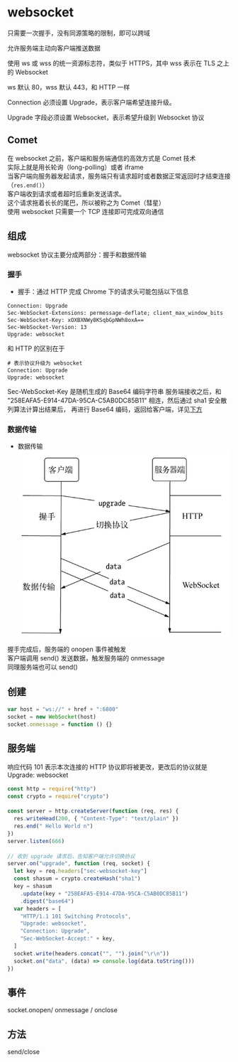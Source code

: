 # websocket

只需要一次握手，没有同源策略的限制，即可以跨域

允许服务端主动向客户端推送数据

使用 ws 或 wss 的统一资源标志符，类似于 HTTPS，其中 wss 表示在 TLS 之上的 Websocket

ws 默认 80，wss 默认 443，和 HTTP 一样

Connection 必须设置 Upgrade，表示客户端希望连接升级。

Upgrade 字段必须设置 Websocket，表示希望升级到 Websocket 协议

## Comet

在 websocket 之前，客户端和服务端通信的高效方式是 Comet 技术  
实际上就是用长轮询（long-polling）或者 iframe  
当客户端向服务器发起请求，服务端只有请求超时或者数据正常返回时才结束连接（`res.end()`）  
客户端收到请求或者超时后重新发送请求。  
这个请求拖着长长的尾巴，所以被称之为 Comet（彗星）  
使用 websocket 只需要一个 TCP 连接即可完成双向通信

## 组成

websocket 协议主要分成两部分：握手和数据传输

### 握手

- 握手：通过 HTTP 完成
  Chrome 下的请求头可能包括以下信息

```
Connection: Upgrade
Sec-WebSocket-Extensions: permessage-deflate; client_max_window_bits
Sec-WebSocket-Key: xOXBXNWy8KSqbGpNWh8oxA==
Sec-WebSocket-Version: 13
Upgrade: websocket
```

和 HTTP 的区别在于

```
# 表示协议升级为 websocket
Connection: Upgrade
Upgrade: websocket
```

Sec-WebSocket-Key 是随机生成的 Base64 编码字符串
服务端接收之后，和 "258EAFA5-E914-47DA-95CA-C5AB0DC85B11" 相连，然后通过 sha1 安全散列算法计算出结果后，
再进行 Base64 编码，返回给客户端，详见[下方](#服务端)

### 数据传输

- 数据传输  
  ![数据传输](../images/websocket_trans.jpg)

握手完成后，服务端的 onopen 事件被触发  
客户端调用 send() 发送数据，触发服务端的 onmessage  
同理服务端也可以 send()

## 创建

```js
var host = "ws://" + href + ":6800"
socket = new WebSocket(host)
socket.onmessage = function () {}
```

## 服务端

响应代码 101 表示本次连接的 HTTP 协议即将被更改，更改后的协议就是 Upgrade: websocket

```js
const http = require("http")
const crypto = require("crypto")

const server = http.createServer(function (req, res) {
  res.writeHead(200, { "Content-Type": "text/plain" })
  res.end(" Hello World n")
})
server.listen(666)

// 收到 upgrade 请求后，告知客户端允许切换协议
server.on("upgrade", function (req, socket) {
  let key = req.headers["sec-websocket-key"]
  const shasum = crypto.createHash("sha1")
  key = shasum
    .update(key + "258EAFA5-E914-47DA-95CA-C5AB0DC85B11")
    .digest("base64")
  var headers = [
    "HTTP/1.1 101 Switching Protocols",
    "Upgrade: websocket",
    "Connection: Upgrade",
    "Sec-WebSocket-Accept:" + key,
  ]
  socket.write(headers.concat("", "").join("\r\n"))
  socket.on("data", (data) => console.log(data.toString()))
})
```

## 事件

socket.onopen/ onmessage / onclose

## 方法

send/close
